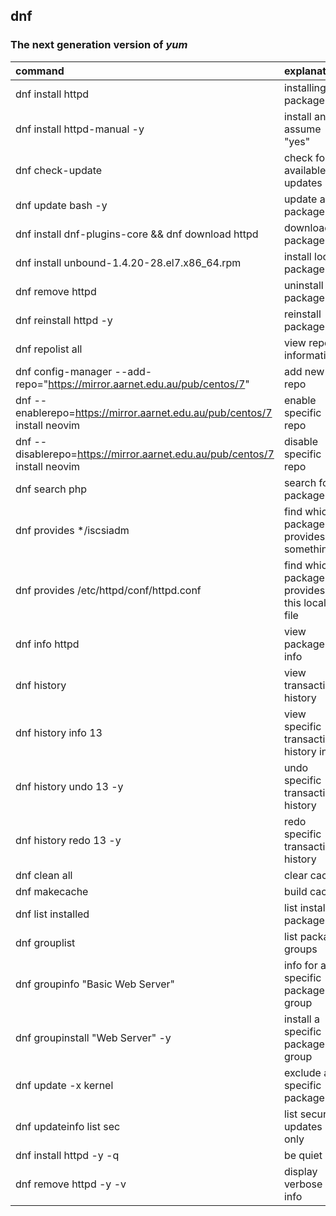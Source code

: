 ## dnf

### The next generation version of _yum_

| **command**                                                                | **explanation**                             |
| :------------------------------------------------------------------------- | :------------------------------------------ |
| dnf install httpd                                                          | installing a package                        |
| dnf install httpd-manual -y                                                | install and assume "yes"                    |
| dnf check-update                                                           | check for available updates                 |
| dnf update bash -y                                                         | update a package                            |
| dnf install dnf-plugins-core && dnf download httpd                         | download package                            |
| dnf install unbound-1.4.20-28.el7.x86_64.rpm                               | install local package                       |
| dnf remove httpd                                                           | uninstall package                           |
| dnf reinstall httpd -y                                                     | reinstall package                           |
| dnf repolist all                                                           | view repo information                       |
| dnf config-manager --add-repo="https://mirror.aarnet.edu.au/pub/centos/7"  | add new repo                                |
| dnf --enablerepo=https://mirror.aarnet.edu.au/pub/centos/7 install neovim  | enable specific repo                        |
| dnf --disablerepo=https://mirror.aarnet.edu.au/pub/centos/7 install neovim | disable specific repo                       |
| dnf search php                                                             | search for a package                        |
| dnf provides \*/iscsiadm                                                   | find which package provides something       |
| dnf provides /etc/httpd/conf/httpd.conf                                    | find which package provides this local file |
| dnf info httpd                                                             | view package info                           |
| dnf history                                                                | view transaction history                    |
| dnf history info 13                                                        | view specific transaction history info      |
| dnf history undo 13 -y                                                     | undo specific transaction history           |
| dnf history redo 13 -y                                                     | redo specific transaction history           |
| dnf clean all                                                              | clear cache                                 |
| dnf makecache                                                              | build cache                                 |
| dnf list installed                                                         | list installed packages                     |
| dnf grouplist                                                              | list package groups                         |
| dnf groupinfo "Basic Web Server"                                           | info for a specific package group           |
| dnf groupinstall "Web Server" -y                                           | install a specific package group            |
| dnf update -x kernel                                                       | exclude a specific package                  |
| dnf updateinfo list sec                                                    | list security updates only                  |
| dnf install httpd -y -q                                                    | be quiet                                    |
| dnf remove httpd -y -v                                                     | display verbose info                        |
